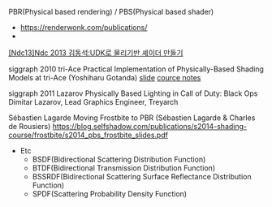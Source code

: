 PBR(Physical based rendering) / PBS(Physical based shader)

- https://renderwonk.com/publications/
- 
[[Ndc13]Ndc 2013 김동석:UDK로 물리기반 셰이더 만들기](https://www.slideshare.net/jalnaga/ndc13ndc-2013-udk-19999169)


siggraph 2010
tri-Ace
Practical Implementation of Physically-Based Shading Models at tri-Ace (Yoshiharu Gotanda) 
[slide](https://renderwonk.com/publications/s2010-shading-course/gotanda/slide_practical_implementation_at_triace.pdf)
[cource notes](https://renderwonk.com/publications/s2010-shading-course/gotanda/course_note_practical_implementation_at_triace.pdf)

siggraph 2011
Lazarov
Physically Based Lighting in Call of Duty: Black Ops
Dimitar Lazarov, Lead Graphics Engineer, Treyarch
 
 Sébastien Lagarde
Moving Frostbite to PBR (Sébastien Lagarde & Charles de Rousiers) 
https://blog.selfshadow.com/publications/s2014-shading-course/frostbite/s2014_pbs_frostbite_slides.pdf


- Etc
  - BSDF(Bidirectional Scattering Distribution Function)
  - BTDF(Bidirectional Transmission Distribution Function)
  - BSSRDF(Bidirectional Scattering Surface Reflectance Distribution Function)
  - SPDF(Scattering Probability Density Function)